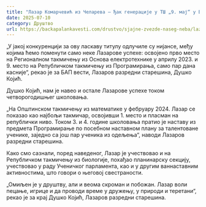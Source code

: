 ```yaml
---
title: "Лазар Комарчевић из Челарева – Ђак генерације у ТШ „9. мај“ у Бачкој Паланци"
date: 2025-07-10
category: Друштво
url: https://backapalankavesti.com/drustvo/sjajne-zvezde-naseg-neba/lazar-komarcevic-iz-celareva-djak-generacije-u-ts-9-maj-u-backoj-palanci/
---
```


„У јакој конкуренцији за ову ласкаву титулу одлучиле су нијансе, међу којима ћемо поменути само неке Лазарове успехе: освојено прво место на Регионалном такмичењу из Основа електротехнике у априлу 2023. и 9. место на Републичком такмичењу из Програмирања, само пар дана касније“, рекао је за БАП вести, Лазаров разредни старешина, Душко Којић.

Душко Којић, нам је навео и остале Лазарове успехе током четворогодишњег школовања.

„На Општинском такмичењу из математике у фебруару 2024. Лазар се показао као најбољи такмичар, освојивши 1. место и пласман на републички ниво. Током 3. и 4. године школовања пратио је наставу из предмета Програмирање по посебном наставном плану за талентоване ученике, заједно са још пар ученика из одељења“, наводи Лазаров разредни старешина.

Како смо сазнали, поред наведеног, Лазар је учествовао и на Републичком такмичењу из биологије, похађао планинарску секцију, учествовао у раду Ученичког парламента, као и у другим ваннаставним активностима, што говори о његовој свестраности.

„Омиљен је у друштву, али и веома скроман и побожан. Лазар воли пецање, игрице и да проводи време у дружењу, у природи и теретани“, рекао је за крај Душко Којић, Лазаров разредни старешина.
